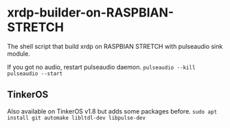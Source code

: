 # xrdp-builder-on-RASPBIAN-STRETCH
The shell script that build xrdp on RASPBIAN STRETCH with pulseaudio sink module.

If you got no audio, restart pulseaudio daemon.
`pulseaudio --kill`
`pulseaudio --start`

## TinkerOS
Also available on TinkerOS v1.8 but adds some packages before.
`sudo apt install git automake libltdl-dev libpulse-dev`
